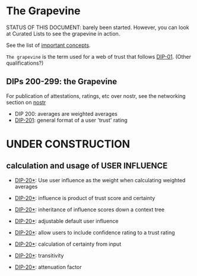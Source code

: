 The Grapevine
=====

STATUS OF THIS DOCUMENT: barely been started. However, you can look at Curated Lists to see the grapevine in action.

See the list of [important concepts](importantConcepts.md).

`The grapevine` is the term used for a web of trust that follows [DIP-01](../coreProtocol/01.md). (Other qualifications?)

## DIPs 200-299: the Grapevine

For publication of attestations, ratings, etc over nostr, see the networking section on [nostr](https://github.com/wds4/DCoSL/tree/main/dips/networking/nostr)

- DIP 200: averages are weighted averages 
- [DIP-201](201.md): general format of a user 'trust' rating

# UNDER CONSTRUCTION

## calculation and usage of USER INFLUENCE

- [DIP-20*](20*.md): Use user influence as the weight when calculating weighted averages

- [DIP-20*](20*.md): influence is product of trust score and certainty

- [DIP-20*](20*.md): inheritance of influence scores down a context tree

- [DIP-20*](20*.md): adjustable default user influence

- [DIP-20*](20*.md): allow users to include confidence rating to a trust rating

- [DIP-20*](20*.md): calculation of certainty from input

- [DIP-20*](20*.md): transitivity 

- [DIP-20*](20*.md): attenuation factor 



